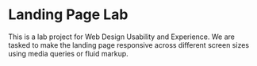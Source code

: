 # Landing Page Lab
This is a lab project for Web Design Usability and Experience. We are tasked to make the landing page responsive across different screen sizes using media queries or fluid markup.

